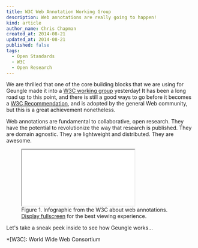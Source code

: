 ```yaml
---
title: W3C Web Annotation Working Group
description: Web annotations are really going to happen!
kind: article
author_name: Chris Chapman
created_at: 2014-08-21
updated_at: 2014-08-21
published: false
tags:
  - Open Standards
  - W3C
  - Open Research
---
```


We are thrilled that one of the core building blocks that we are using for
Geungle made it into a [W3C working group](http://www.w3.org/annotation/)
yesterday! It has been a long road up to this point, and there is still a good
ways to go before it becomes a 
<a class="abbr" href="http://www.w3.org/standards/faq#std">W3C Recommendation</a>,
and is adopted by the general Web community, but this is a great achievement
nonetheless. 

Web annotations are fundamental to collaborative, open research. They have the
potential to revolutionize the way that research is published. They are domain
agnostic. They are lightweight and distributed. They are awesome.

<!--MORE-->

<figure id="annotation_architecture" class="section">
  <div class="embed-container wideScreen"> 
    <iframe src="annotation-architecture.svg" class="simple static"></iframe>
  </div>
  <figcaption class="small">
    <span class="bold">Figure 1.</span>
    Infographic from the W3C about web annotations. 
    <a href="annotation-architecture.svg">Display fullscreen</a> for the best
    viewing experience.
  </figcaption>
</figure>

Let's take a sneak peek inside to see how Geungle works...

*[W3C]: World Wide Web Consortium
